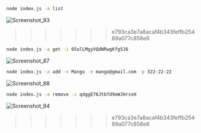 ```bash 
node index.js -a list 
```



![Screenshot_93](https://github.com/Kouk02/goit-node-cli/assets/126501162/2ec8b7f7-b7a5-4442-95e7-962f1b35adc0)

>>>>>>> e793ca3e7a8acaf4b343feffb25489a077c858e8


```bash
node index.js -a get -i 05olLMgyVQdWRwgKfg5J6
```


![Screenshot_87](https://github.com/Kouk02/goit-node-cli/assets/126501162/6b6f19a9-e2d0-4ddb-a603-2736e3f81f69)


```bash
node index.js -a add -n Mango -e mango@gmail.com -p 322-22-22
```


![Screenshot_88](https://github.com/Kouk02/goit-node-cli/assets/126501162/192c6de5-dde5-4ea8-8e55-6fe86282766c)


```bash
node index.js -a remove -i qdggE76Jtbfd9eWJHrssH
```


![Screenshot_94](https://github.com/Kouk02/goit-node-cli/assets/126501162/924a7c57-ab02-40fa-aa8e-f03c3eaebefb)
>>>>>>> e793ca3e7a8acaf4b343feffb25489a077c858e8
